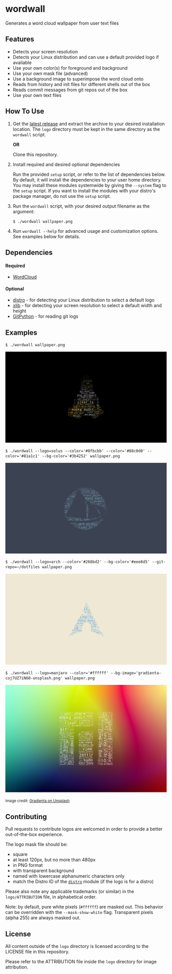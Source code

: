 # wordwall
Generates a word cloud wallpaper from user text files

## Features

- Detects your screen resolution
- Detects your Linux distribution and can use a default provided logo if available
- Use your own color(s) for foreground and background
- Use your own mask file (advanced)
- Use a background image to superimpose the word cloud onto
- Reads from history and init files for different shells out of the box
- Reads commit messages from git repos out of the box
- Use your own text files

## How To Use

1. Get the [latest release](https://github.com/tomocafe/wordwall/releases) and extract the archive to your desired installation location. The `logo` directory must be kept in the same directory as the `wordwall` script.

   **OR**

   Clone this repository.

2. Install required and desired optional dependencies

   Run the provided `setup` script, or refer to the list of dependencies below. By default, it will install the dependencies to your user home directory. You may install these modules systemwide by giving the `--system` flag to the `setup` script. If you want to install the modules with your distro's package manager, do not use the `setup` script.

3. Run the `wordwall` script, with your desired output filename as the argument:

   ```shell
   $ ./wordwall wallpaper.png
   ```

4. Run `wordwall --help` for advanced usage and customization options. See examples below for details.

## Dependencies

#### Required

* [WordCloud](https://pypi.org/project/wordcloud/)

#### Optional

* [distro](https://pypi.org/project/distro/) - for detecting your Linux distribution to select a default logo
* [xlib](https://pypi.org/project/xlib/) - for detecting your screen resolution to select a default width and height
* [GitPython](https://pypi.org/project/GitPython/) - for reading git logs

## Examples

```shell
$ ./wordwall wallpaper.png
```

![Default](https://raw.githubusercontent.com/tomocafe/assets/master/wordwall/ex1.png?raw=true "Default")

```shell
$ ./wordwall --logo=solus --color='#8fbcbb' --color='#88c0d0' --color='#81a1c1' --bg-color='#3b4252' wallpaper.png
```

![Set Logo and Colors](https://raw.githubusercontent.com/tomocafe/assets/master/wordwall/ex2.png?raw=true "Set Logo and Colors")

```shell
$ ./wordwall --logo=arch --color='#268bd2' --bg-color='#eee8d5' --git-repo=~/dotfiles wallpaper.png
```

![git integration](https://raw.githubusercontent.com/tomocafe/assets/master/wordwall/ex3.png?raw=true "git integration")

```shell
$ ./wordwall --logo=manjaro --color='#ffffff' --bg-image='gradienta-coj7UZ7iN60-unsplash.png' wallpaper.png
```

![Background Image](https://raw.githubusercontent.com/tomocafe/assets/master/wordwall/ex4.png?raw=true "Background Image")

<small>Image credit: [Gradienta on Unsplash](https://unsplash.com/photos/coj7UZ7iN60)</small>

## Contributing

Pull requests to contribute logos are welcomed in order to provide a better out-of-the-box experience.

The logo mask file should be:

* square
* at least 120px, but no more than 480px
* in PNG format
* with transparent background
* named with lowercase alphanumeric characters only
* match the Distro ID of the [`distro`](https://distro.readthedocs.io/en/latest/#distro.id) module (if the logo is for a distro)

Please also note any applicable trademarks (or similar) in the `logo/ATTRIBUTION` file, in alphabetical order.

Note: by default, pure white pixels (`#ffffff`) are masked out. This behavior can be overridden with the `--mask-show-white` flag. Transparent pixels (alpha 255) are always masked out.

## License

All content outside of the `logo` directory is licensed according to the LICENSE file in this repository.

Please refer to the ATTRIBUTION file inside the `logo` directory for image attribution.

